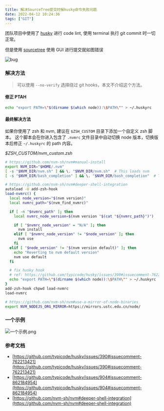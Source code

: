 ```yaml
---
title: 解决SourceTree提交时候husky命令失败问题
date: 2022-04-12 10:24:36
tags: ["GIT"]
---
```


团队项目中使用了 [husky](https://github.com/typicode/husky) 进行 code lint, 使用 terminal 执行 git commit 时一切正常。

但是使用 [sourcetree](https://www.sourcetreeapp.com/) 使用 GUI 进行提交就如图错误

<!-- more -->

![bug](https://s2.loli.net/2022/04/12/Qsfrt2ScBn51dwl.jpg)

### 解决方法

> 可以使用 `--no-verify` 选择绕过 git hooks，本文不介绍这个方法。

#### 修正 PTAH

```bash
echo "export PATH=\"$(dirname $(which node)):\$PATH\"" > ~/.huskyrc
```

#### 最终解决方法

如果你使用了 zsh 和 nvm, 建议在 `$ZSH_CUSTOM` 目录下添加一个自定义 zsh 脚本。
这个脚本会在你进入包含了 `.nvmrc` 文件目录中自动切换 node 版本，切换版本后修正 `~/.huskyrc` 的 path 内容。

_$ZSH_CUSTOM/nvm_custom.zsh_

```bash
# https://github.com/nvm-sh/nvm#manual-install
export NVM_DIR="$HOME/.nvm"
[ -s "$NVM_DIR/nvm.sh" ] && \. "$NVM_DIR/nvm.sh"  # This loads nvm
[ -s "$NVM_DIR/bash_completion" ] && \. "$NVM_DIR/bash_completion"  # This loads nvm bash_completion

# https://github.com/nvm-sh/nvm#deeper-shell-integration
autoload -U add-zsh-hook
load-nvmrc() {
  local node_version="$(nvm version)"
  local nvmrc_path="$(nvm_find_nvmrc)"

  if [ -n "$nvmrc_path" ]; then
    local nvmrc_node_version=$(nvm version "$(cat "${nvmrc_path}")")

    if [ "$nvmrc_node_version" = "N/A" ]; then
      nvm install
    elif [ "$nvmrc_node_version" != "$node_version" ]; then
      nvm use
    fi
  elif [ "$node_version" != "$(nvm version default)" ]; then
    echo "Reverting to nvm default version"
    nvm use default
  fi

  # fix husky hook
  # ref: https://github.com/typicode/husky/issues/390#issuecomment-762213421
  echo "export PATH=\"$(dirname $(which node)):\$PATH\"" > ~/.huskyrc
}
add-zsh-hook chpwd load-nvmrc
load-nvmrc

# https://github.com/nvm-sh/nvm#use-a-mirror-of-node-binaries
export NVM_NODEJS_ORG_MIRROR=https://mirrors.ustc.edu.cn/node/
```

### 一个示例

![一个示例.png](https://s2.loli.net/2022/04/12/qJYoGUX1y9tRbAk.png)

### 参考文档

- [https://github.com/typicode/husky/issues/390#issuecomment-762213421](https://github.com/typicode/husky/issues/390#issuecomment-762213421)
- [https://github.com/typicode/husky/issues/904#issuecomment-862184954](https://github.com/typicode/husky/issues/904#issuecomment-862184954)
- [https://github.com/nvm-sh/nvm#deeper-shell-integration](https://github.com/nvm-sh/nvm#deeper-shell-integration)

